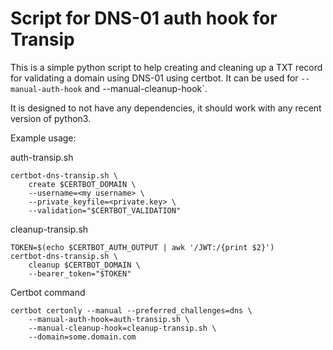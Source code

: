 # Script for DNS-01 auth hook for Transip

This is a simple python script to help creating and cleaning up a TXT
record for validating a domain using DNS-01 using certbot. It can be
used for `--manual-auth-hook` and --manual-cleanup-hook`.

It is designed to not have any dependencies, it should work with any recent version
of python3.

Example usage:

auth-transip.sh
```
certbot-dns-transip.sh \
    create $CERTBOT_DOMAIN \
    --username=<my username> \
    --private_keyfile=<private.key> \
    --validation="$CERTBOT_VALIDATION"
```

cleanup-transip.sh
```
TOKEN=$(echo $CERTBOT_AUTH_OUTPUT | awk '/JWT:/{print $2}')
certbot-dns-transip.sh \
    cleanup $CERTBOT_DOMAIN \
    --bearer_token="$TOKEN"
```

Certbot command
```
certbot certonly --manual --preferred_challenges=dns \
    --manual-auth-hook=auth-transip.sh \
    --manual-cleanup-hook=cleanup-transip.sh \
    --domain=some.domain.com
```

